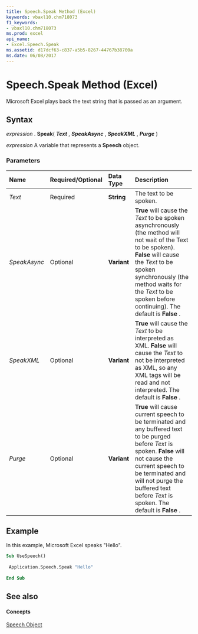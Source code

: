 ```yaml
---
title: Speech.Speak Method (Excel)
keywords: vbaxl10.chm718073
f1_keywords:
- vbaxl10.chm718073
ms.prod: excel
api_name:
- Excel.Speech.Speak
ms.assetid: d17dcf63-c837-a5b5-8267-44767b38700a
ms.date: 06/08/2017
---
```



# Speech.Speak Method (Excel)

Microsoft Excel plays back the text string that is passed as an argument.


## Syntax

 _expression_ . **Speak**( **_Text_** , **_SpeakAsync_** , **_SpeakXML_** , **_Purge_** )

 _expression_ A variable that represents a **Speech** object.


### Parameters



|**Name**|**Required/Optional**|**Data Type**|**Description**|
|:-----|:-----|:-----|:-----|
| _Text_|Required| **String**|The text to be spoken.|
| _SpeakAsync_|Optional| **Variant**| **True** will cause the _Text_ to be spoken asynchronously (the method will not wait of the Text to be spoken). **False** will cause the _Text_ to be spoken synchronously (the method waits for the _Text_ to be spoken before continuing). The default is **False** .|
| _SpeakXML_|Optional| **Variant**| **True** will cause the _Text_ to be interpreted as XML. **False** will cause the _Text_ to not be interpreted as XML, so any XML tags will be read and not interpreted. The default is **False** .|
| _Purge_|Optional| **Variant**| **True** will cause current speech to be terminated and any buffered text to be purged before _Text_ is spoken. **False** will not cause the current speech to be terminated and will not purge the buffered text before _Text_ is spoken. The default is **False** .|

## Example

In this example, Microsoft Excel speaks "Hello".


```vb
Sub UseSpeech() 
 
 Application.Speech.Speak "Hello" 
 
End Sub
```


## See also


#### Concepts


[Speech Object](speech-object-excel.md)

